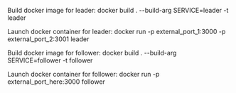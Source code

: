 
Build docker image for leader:
docker build . --build-arg SERVICE=leader -t leader

Launch docker container for leader:
docker run -p external_port_1:3000 -p external_port_2:3001 leader

Build docker image for follower:
docker build . --build-arg SERVICE=follower -t follower

Launch docker container for follower:
docker run -p external_port_here:3000 follower